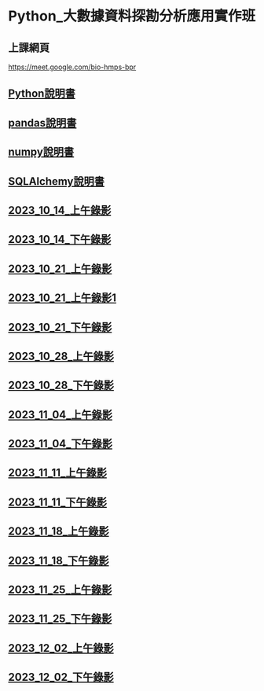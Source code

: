 # Python_大數據資料探勘分析應用實作班

## 上課網頁
https://meet.google.com/bio-hmps-bpr

## [Python說明書](https://docs.python.org/zh-tw/3/tutorial/index.html)

## [pandas說明書](https://pandas.pydata.org/docs/reference/index.html#api)

## [numpy說明書](https://numpy.org/doc/stable/reference/index.html#reference)

## [SQLAlchemy說明書](https://docs.sqlalchemy.org/en/20/core/engines.html#sqlalchemy.create_engine)

## [2023_10_14_上午錄影](https://www.youtube.com/watch?v=YWTf5MMuTlY)

## [2023_10_14_下午錄影](https://www.youtube.com/watch?v=ywgZoFSFy6o)

## [2023_10_21_上午錄影](https://www.youtube.com/watch?v=mTQnQarFk0c) 

## [2023_10_21_上午錄影1](https://www.youtube.com/watch?v=_D8jTDrcVkk)

## [2023_10_21_下午錄影](https://www.youtube.com/watch?v=xilBp4OW_S4)

## [2023_10_28_上午錄影](https://www.youtube.com/watch?v=OmaI3Lk14xs)

## [2023_10_28_下午錄影](https://www.youtube.com/watch?v=bPO4ogiVKmE)

## [2023_11_04_上午錄影](https://www.youtube.com/watch?v=FNED5Xou-HU)

## [2023_11_04_下午錄影](https://www.youtube.com/watch?v=6bIXI2lhDu0)

## [2023_11_11_上午錄影](https://www.youtube.com/watch?v=zcbPtg75KcE)

## [2023_11_11_下午錄影](https://www.youtube.com/watch?v=z5NiuQoStRc)

## [2023_11_18_上午錄影](https://www.youtube.com/watch?v=-K0lWABQmG4)

## [2023_11_18_下午錄影](https://www.youtube.com/watch?v=moTldRcI0ao)

## [2023_11_25_上午錄影](https://www.youtube.com/watch?v=vfnO7daQFgw)

## [2023_11_25_下午錄影](https://www.youtube.com/watch?v=vNmORGaGJcg)

## [2023_12_02_上午錄影](https://www.youtube.com/watch?v=rKAcwxJmSIU)

## [2023_12_02_下午錄影](https://www.youtube.com/watch?v=jRkzL2OCDh8)